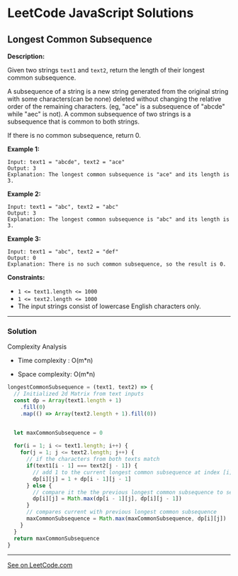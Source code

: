 # LeetCode JavaScript Solutions



## Longest Common Subsequence




**Description:**

Given two strings ```text1``` and ```text2```, return the length of their longest common subsequence.

A subsequence of a string is a new string generated from the original string with some characters(can be none) deleted without changing the relative order of the remaining characters. (eg, "ace" is a subsequence of "abcde" while "aec" is not). A common subsequence of two strings is a subsequence that is common to both strings.

If there is no common subsequence, return 0.

**Example 1:**
```
Input: text1 = "abcde", text2 = "ace" 
Output: 3  
Explanation: The longest common subsequence is "ace" and its length is 3.
```

**Example 2:**

```
Input: text1 = "abc", text2 = "abc"
Output: 3
Explanation: The longest common subsequence is "abc" and its length is 3.
```

**Example 3:**
```
Input: text1 = "abc", text2 = "def"
Output: 0
Explanation: There is no such common subsequence, so the result is 0.
```

 

**Constraints:**

- ```1 <= text1.length <= 1000```
- ```1 <= text2.length <= 1000```
- The input strings consist of lowercase English characters only.

---


### Solution
Complexity Analysis

- Time complexity : O(m*n)

- Space complexity: O(m*n)


```JavaScript
longestCommonSubsequence = (text1, text2) => {
  // Initialized 2d Matrix from text inputs
  const dp = Array(text1.length + 1)
    .fill(0)
    .map(() => Array(text2.length + 1).fill(0))


  let maxCommonSubsequence = 0
  
  for(i = 1; i <= text1.length; i++) {
    for(j = 1; j <= text2.length; j++) {
      // if the characters from both texts match
      if(text1[i - 1] === text2[j - 1]) {
        // add 1 to the current longest common subsequence at index [i][j]
        dp[i][j] = 1 + dp[i - 1][j - 1]
      } else {
        // compare it the the previous longest common subsequence to see which is larger
        dp[i][j] = Math.max(dp[i - 1][j], dp[i][j - 1])
      }
      // compares current with previous longest common subsequence
      maxCommonSubsequence = Math.max(maxCommonSubsequence, dp[i][j])
    }
  }
  return maxCommonSubsequence
}

```


---


[See on LeetCode.com](https://leetcode.com/explore/featured/card/30-day-leetcoding-challenge/531/week-4/3311/)
